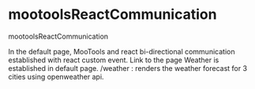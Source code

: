 # mootoolsReactCommunication
mootoolsReactCommunication

In the default page, MooTools and react bi-directional communication established with react custom event.
Link to the page Weather is established in default page. 
/weather : renders the weather forecast for 3 cities using openweather api.
